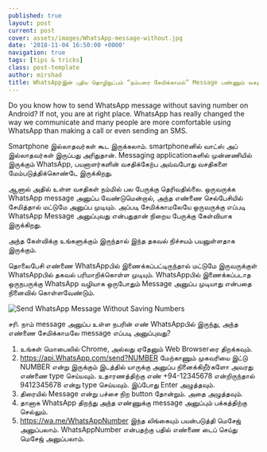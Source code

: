 ```yaml
---
published: true
layout: post
current: post
cover: assets/images/WhatsApp-message-without.jpg
date: '2018-11-04 16:50:00 +0000'
navigation: true
tags: [tips & tricks]
class: post-template
author: mirshad
title: WhatsAppஇன் புதிய தொழிநுட்பம் “நம்பரை சேமிக்காமல்” Message பண்ணும் வசதி!
---
```

Do you know how to send WhatsApp message without saving number on Android? If not, you are at right place. WhatsApp has really changed the way we communicate and many people are more comfortable using WhatsApp than making a call or even sending an SMS.

Smartphone இல்லாதவர்கள் கூட இருக்கலாம். smartphoneனில் வாட்ஸ் அப் இல்லாதவர்கள் இருப்பது அரிதுதான். Messaging applicationகளில் முன்னணியில் இருக்கும் WhatsApp, பயனாளர்களின் வசதிக்கேற்ப அவ்வபோது வசதிகளை மேம்படுத்திக்கொண்டே இருக்கிறது.

ஆனால் அதில் உள்ள வசதிகள் நம்மில் பல பேருக்கு தெரிவதில்லை. ஒருவருக்க WhatsApp message அனுப்ப வேண்டுமென்றால், அந்த எண்ணை செல்பேசியில் சேமித்தால் மட்டுமே அனுப்ப முடியும். அப்படி சேமிக்காமலேயே ஒருவருக்கு எப்படி WhatsApp Message அனுப்புவது என்பதுதான் நிறைய பேருக்கு கேள்வியாக இருக்கிறது.

அந்த கேள்விக்கு உங்களுக்கும் இருந்தால் இந்த தகவல் நிச்சயம் பயனுள்ளதாக இருக்கும்.

தொலைபேசி எண்ணை WhatsAppபில் இணைக்கப்பட்டிருந்தால் மட்டுமே இருவருக்குள் WhatsAppபில் தகவல் பரிமாறிக்கொள்ள முடியும். WhatsAppபில் இணைக்கப்படாத ஒருநபருக்கு WhatsApp வழியாக ஒருபோதும் Message அனுப்ப முடியாது என்பதை நினைவில் கொள்ளவேண்டும்.

<p><img src="https://techlanka.lk/assets/images/whatsapp-message.jpeg" alt="Send WhatsApp Message Without Saving Numbers" /></p>

சரி. நாம் message அனுப்ப உள்ள நபரின் எண் WhatsAppபில் இருந்து, அந்த எண்ணை சேமிக்காமலே message எப்படி அனுப்புவது?

1. உங்கள் மொபைலில் Chrome, அல்லது ஏதேனும் Web Browserரை திறக்கவும்.
2. https://api.WhatsApp.com/send?NUMBER மேற்காணும் முகவரியை இட்டு NUMBER என்று இருக்கும் இடத்தில் யாருக்கு அனுப்ப நினைக்கிறீர்களோ அவரது எண்ணை type செய்யவும். உதாரணத்திற்கு எண் +94-12345678 என்றிருந்தால் 9412345678 என்று type செய்யவும். இப்போது Enter அழுத்தவும்.
3. திரையில் Message என்று பச்சை நிற button தோன்றும். அதை அழுத்தவும்.
4. தானாக WhatsApp திறந்து அந்த எண்ணுக்கு message அனுப்பும் பக்கத்திற்கு செல்லும்.
5. https://wa.me/WhatsAppNumber இந்த லிங்கையும் பயன்படுத்தி மெசேஜ் அனுப்பலாம். WhatsAppNumber என்பதற்கு பதில் எண்ணை டைப் செய்து மெசேஜ் அனுப்பலாம்.